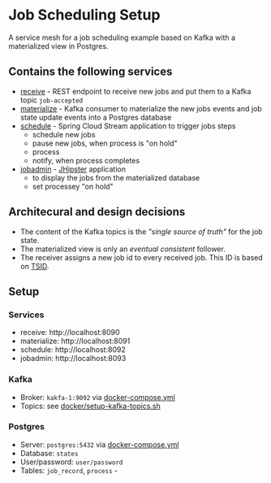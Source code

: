 # Job Scheduling Setup

A service mesh for a job scheduling example based on Kafka with a materialized view in Postgres.

## Contains the following services

- [receive](receive) - REST endpoint to receive new jobs and put them to a Kafka topic `job-accepted`
- [materialize](materialize) - Kafka consumer to materialize the new jobs events and job state update events into a Postgres database
- [schedule](schedule) - Spring Cloud Stream application to trigger jobs steps
  - schedule new jobs
  - pause new jobs, when process is "on hold"
  - process
  - notify, when process completes
- [jobadmin](jobadmin) - [JHipster](https://www.jhipster.tech/) application
  - to display the jobs from the materialized database
  - set processey "on hold"

## Architecural and design decisions

- The content of the Kafka topics is the *"single source of truth"* for the job state. 
- The materialized view is only an *eventual consistent* follower.
- The receiver assigns a new job id to every received job.
  This ID is based on [TSID](https://github.com/f4b6a3/tsid-creator).

## Setup

### Services

- receive: http://localhost:8090
- materialize: http://localhost:8091
- schedule: http://localhost:8092
- jobadmin: http://localhost:8093

### Kafka

- Broker: `kakfa-1:9092` via [docker-compose.yml](docker/docker-compose.yml)
- Topics: see [docker/setup-kafka-topics.sh](docker/setup-kafka-topics.sh)

### Postgres

- Server: `postgres:5432` via [docker-compose.yml](docker/docker-compose.yml)
- Database: `states`
- User/password: `user/password`
- Tables: `job_record`, `process` - 
